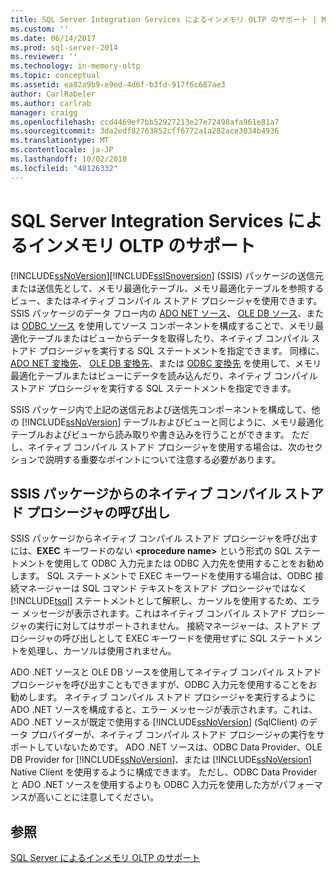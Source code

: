 ```yaml
---
title: SQL Server Integration Services によるインメモリ OLTP のサポート | Microsoft Docs
ms.custom: ''
ms.date: 06/14/2017
ms.prod: sql-server-2014
ms.reviewer: ''
ms.technology: in-memory-oltp
ms.topic: conceptual
ms.assetid: ea82a9b9-e9ed-4d6f-b3fd-917f6c687ae3
author: CarlRabeler
ms.author: carlrab
manager: craigg
ms.openlocfilehash: ccd4469ef7bb52927213e27e72498afa961e81a7
ms.sourcegitcommit: 3da2edf82763852cff6772a1a282ace3034b4936
ms.translationtype: MT
ms.contentlocale: ja-JP
ms.lasthandoff: 10/02/2018
ms.locfileid: "48126332"
---
```

# <a name="sql-server-integration-services-support-for-in-memory-oltp"></a>SQL Server Integration Services によるインメモリ OLTP のサポート
  [!INCLUDE[ssNoVersion](../../includes/ssnoversion-md.md)][!INCLUDE[ssISnoversion](../../includes/ssisnoversion-md.md)] (SSIS) パッケージの送信元または送信先として、メモリ最適化テーブル、メモリ最適化テーブルを参照するビュー、またはネイティブ コンパイル ストアド プロシージャを使用できます。 SSIS パッケージのデータ フロー内の [ADO NET ソース](../../integration-services/data-flow/ado-net-source.md)、 [OLE DB ソース](../../integration-services/data-flow/ole-db-source.md)、または [ODBC ソース](../../integration-services/data-flow/odbc-source.md) を使用してソース コンポーネントを構成することで、メモリ最適化テーブルまたはビューからデータを取得したり、ネイティブ コンパイル ストアド プロシージャを実行する SQL ステートメントを指定できます。 同様に、 [ADO NET 変換先](../../integration-services/data-flow/ado-net-destination.md)、 [OLE DB 変換先](../../integration-services/data-flow/ole-db-destination.md)、または [ODBC 変換先](../../integration-services/data-flow/odbc-destination.md) を使用して、メモリ最適化テーブルまたはビューにデータを読み込んだり、ネイティブ コンパイル ストアド プロシージャを実行する SQL ステートメントを指定できます。  
  
 SSIS パッケージ内で上記の送信元および送信先コンポーネントを構成して、他の [!INCLUDE[ssNoVersion](../../includes/ssnoversion-md.md)] テーブルおよびビューと同じように、メモリ最適化テーブルおよびビューから読み取りや書き込みを行うことができます。 ただし、ネイティブ コンパイル ストアド プロシージャを使用する場合は、次のセクションで説明する重要なポイントについて注意する必要があります。  
  
## <a name="invoking-a-natively-compiled-stored-procedure-from-an-ssis-package"></a>SSIS パッケージからのネイティブ コンパイル ストアド プロシージャの呼び出し  
 SSIS パッケージからネイティブ コンパイル ストアド プロシージャを呼び出すには、**EXEC** キーワードのない **\<procedure name>** という形式の SQL ステートメントを使用して ODBC 入力元または ODBC 入力先を使用することをお勧めします。 SQL ステートメントで EXEC キーワードを使用する場合は、ODBC 接続マネージャーは SQL コマンド テキストをストアド プロシージャではなく [!INCLUDE[tsql](../../includes/tsql-md.md)] ステートメントとして解釈し、カーソルを使用するため、エラー メッセージが表示されます。これはネイティブ コンパイル ストアド プロシージャの実行に対してはサポートされません。 接続マネージャーは、ストアド プロシージャの呼び出しとして EXEC キーワードを使用せずに SQL ステートメントを処理し、カーソルは使用されません。  
  
 ADO .NET ソースと OLE DB ソースを使用してネイティブ コンパイル ストアド プロシージャを呼び出すこともできますが、ODBC 入力元を使用することをお勧めします。 ネイティブ コンパイル ストアド プロシージャを実行するように ADO .NET ソースを構成すると、エラー メッセージが表示されます。これは、ADO .NET ソースが既定で使用する [!INCLUDE[ssNoVersion](../../includes/ssnoversion-md.md)] (SqlClient) のデータ プロバイダーが、ネイティブ コンパイル ストアド プロシージャの実行をサポートしていないためです。 ADO .NET ソースは、ODBC Data Provider、OLE DB Provider for [!INCLUDE[ssNoVersion](../../includes/ssnoversion-md.md)]、または [!INCLUDE[ssNoVersion](../../includes/ssnoversion-md.md)] Native Client を使用するように構成できます。 ただし、ODBC Data Provider と ADO .NET ソースを使用するよりも ODBC 入力元を使用した方がパフォーマンスが高いことに注意してください。  
  
## <a name="see-also"></a>参照  
 [SQL Server によるインメモリ OLTP のサポート](sql-server-support-for-in-memory-oltp.md)  
  
  

